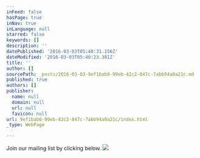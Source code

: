```yaml
---
inFeed: false
hasPage: true
inNav: true
inLanguage: null
starred: false
keywords: []
description: ''
datePublished: '2016-03-03T05:40:31.156Z'
dateModified: '2016-03-03T05:40:23.381Z'
title: ''
author: []
sourcePath: _posts/2016-03-03-9ef1bab0-99eb-42c2-847c-7abb94a0a21c.md
published: true
authors: []
publisher:
  name: null
  domain: null
  url: null
  favicon: null
url: 9ef1bab0-99eb-42c2-847c-7abb94a0a21c/index.html
_type: WebPage

---
```

Join our mailing list by clicking below. ![](https://the-grid-user-content.s3-us-west-2.amazonaws.com/ede12c93-0fd6-4266-bfc3-ec5288765b38.jpg)